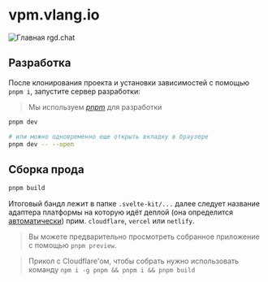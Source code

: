 # vpm.vlang.io

![Главная rgd.chat](https://user-images.githubusercontent.com/26527529/131203635-b1aff017-673b-4c33-a783-aa3dc9d82859.jpg)

## Разработка

После клонирования проекта и установки зависимостей с помощью `pnpm i`, запустите сервер разработки:

> Мы используем _[pnpm](https://github.com/pnpm/pnpm)_ для разработки

```bash
pnpm dev

# или можно одновременно еще открыть вкладку в браузере
pnpm dev -- --open
```

## Сборка прода

```bash
pnpm build
```

Итоговый бандл лежит в папке `.svelte-kit/...` далее следует название адаптера платформы на которую идёт деплой (она определится [автоматически](https://github.com/sveltejs/kit/tree/master/packages/adapter-auto)) прим. `cloudflare`, `vercel` или `netlify`.

> Вы можете предварительно просмотреть собранное приложение с помощью `pnpm preview`.

> Прикол с Cloudflare'ом, чтобы собрать нужно использовать команду `npm i -g pnpm && pnpm i && pnpm build`
